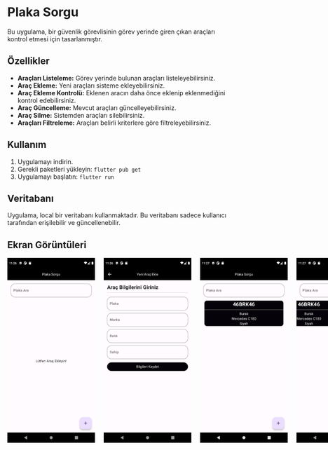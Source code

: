 # Plaka Sorgu

Bu uygulama, bir güvenlik görevlisinin görev yerinde giren çıkan araçları kontrol etmesi için tasarlanmıştır.

## Özellikler

- **Araçları Listeleme:** Görev yerinde bulunan araçları listeleyebilirsiniz.
- **Araç Ekleme:** Yeni araçları sisteme ekleyebilirsiniz.
- **Araç Ekleme Kontrolü:** Eklenen aracın daha önce eklenip eklenmediğini kontrol edebilirsiniz.
- **Araç Güncelleme:** Mevcut araçları güncelleyebilirsiniz.
- **Araç Silme:** Sistemden araçları silebilirsiniz.
- **Araçları Filtreleme:** Araçları belirli kriterlere göre filtreleyebilirsiniz.

## Kullanım

1. Uygulamayı indirin.
2. Gerekli paketleri yükleyin: `flutter pub get`
3. Uygulamayı başlatın: `flutter run`

## Veritabanı

Uygulama, local bir veritabanı kullanmaktadır. Bu veritabanı sadece kullanıcı tarafından erişilebilir ve güncellenebilir.

## Ekran Görüntüleri

<div style="display: flex; justify-content: space-between; gap: 20px;">
  <img src="screenshots/1.png" alt="Screenshot 1" width="200"/>
  <img src="screenshots/2.png" alt="Screenshot 1" width="200"/>
  <img src="screenshots/3.png" alt="Screenshot 1" width="200"/>
  <img src="screenshots/4.png" alt="Screenshot 2" width="200"/>
  <img src="screenshots/5.png" alt="Screenshot 2" width="200"/>
  <img src="screenshots/6.png" alt="Screenshot 2" width="200"/>
  <img src="screenshots/7.png" alt="Screenshot 2" width="200"/>
  <!-- Buraya diğer ekran görüntüleri eklenir -->
</div>
